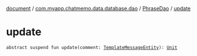 [document](../../index.md) / [com.myapp.chatmemo.data.database.dao](../index.md) / [PhraseDao](index.md) / [update](./update.md)

# update

`abstract suspend fun update(comment: `[`TemplateMessageEntity`](../../com.myapp.chatmemo.data.database.entity/-template-message-entity/index.md)`): `[`Unit`](https://kotlinlang.org/api/latest/jvm/stdlib/kotlin/-unit/index.html)